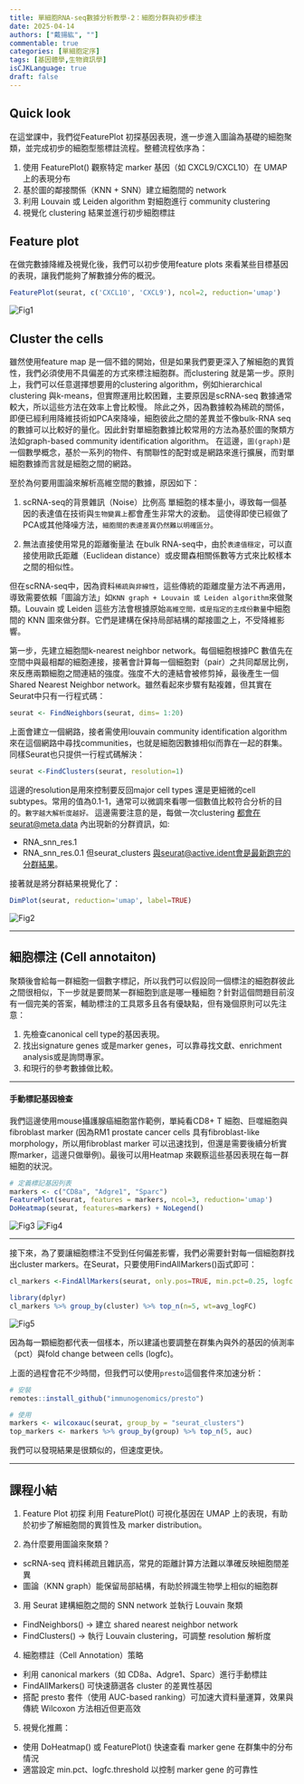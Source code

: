 ```yaml
---
title: 單細胞RNA-seq數據分析教學-2：細胞分群與初步標注
date: 2025-04-14
authors: ["戴揚紘", ""]
commentable: true
categories: [單細胞定序]
tags: [基因體學,生物資訊學]
isCJKLanguage: true
draft: false
---
```

<!--more-->
## Quick look
在這堂課中，我們從FeaturePlot 初探基因表現，進一步進入圖論為基礎的細胞聚類，並完成初步的細胞型態標註流程。整體流程依序為：

1. 使用 FeaturePlot() 觀察特定 marker 基因（如 CXCL9/CXCL10）在 UMAP 上的表現分布
2. 基於圖的鄰接關係（KNN + SNN）建立細胞間的 network
3. 利用 Louvain 或 Leiden algorithm 對細胞進行 community clustering
4. 視覺化 clustering 結果並進行初步細胞標註

## Feature plot
在做完數據降維及視覺化後，我們可以初步使用feature plots 來看某些目標基因的表現，讓我們能夠了解數據分佈的概況。
```r
FeaturePlot(seurat, c('CXCL10', 'CXCL9'), ncol=2, reduction='umap')
```
![Fig1](Fig1.png '圖一 基因表現分布視覺化')
## Cluster the cells
雖然使用feature map 是一個不錯的開始，但是如果我們要更深入了解細胞的異質性，我們必須使用不具偏差的方式來標注細胞群。而clustering 就是第一步。原則上，我們可以任意選擇想要用的clustering algorithm，例如hierarchical clustering 與k-means，但實際運用比較困難，主要原因是scRNA-seq 數據通常較大，所以這些方法在效率上會比較慢。
除此之外，因為數據較為稀疏的關係，即便已經利用降維技術如PCA來降噪，細胞彼此之間的差異並不像bulk-RNA seq的數據可以比較好的量化。因此針對單細胞數據比較常用的方法為基於圖的聚類方法如graph-based community identification algorithm。
在這邊，`圖(graph)`是一個數學概念，基於一系列的物件、有關聯性的配對或是網路來進行擴展，而對單細胞數據而言就是細胞之間的網路。

至於為何要用圖論來解析高維空間的數據，原因如下：
1. scRNA-seq的背景雜訊（Noise）比例高
單細胞的樣本量小，導致每一個基因的表達值在技術與`生物變異上`都會產生非常大的波動。
這使得即使已經做了PCA或其他降噪方法，`細胞間的表達差異仍然難以明確區分`。

2. 無法直接使用常見的距離衡量法
在bulk RNA-seq中，由於`表達值穩定`，可以直接使用歐氏距離（Euclidean distance）或皮爾森相關係數等方式來比較樣本之間的相似性。

但在scRNA-seq中，因為資料`稀疏與非線性`，這些傳統的距離度量方法不再適用，導致需要依賴「圖論方法」如`KNN graph + Louvain 或 Leiden algorithm`來做聚類。Louvain 或 Leiden 這些方法會根據原始`高維空間，或是指定的主成份數量`中細胞間的 KNN 圖來做分群。它們是建構在保持局部結構的鄰接圖之上，不受降維影響。

第一步，先建立細胞間k-nearest neighbor network。每個細胞根據PC 數值先在空間中與最相鄰的細胞連接，接著會計算每一個細胞對（pair）之共同鄰居比例，來反應兩顆細胞之間連結的強度。強度不大的連結會被修剪掉，最後產生一個Shared Nearest Neighbor network。雖然看起來步驟有點複雜，但其實在Seurat中只有一行程式碼：
```r
seurat <- FindNeighbors(seurat, dims= 1:20)
```
上面會建立一個網路，接者需使用louvain community identification algorithm 來在這個網路中尋找communities，也就是細胞因數據相似而靠在一起的群集。同樣Seurat也只提供一行程式碼解決：
```r
seurat <-FindClusters(seurat, resolution=1)
```
這邊的resolution是用來控制要反回major cell types 還是更細微的cell subtypes。常用的值為0.1-1，通常可以微調來看哪一個數值比較符合分析的目的。`數字越大解析度越好。`
這邊需要注意的是，每做一次clustering 都會在seurat@meta.data 內出現新的分群資訊，如:
- RNA_snn_res.1
- RNA_snn_res.0.1
但seurat_clusters 與seurat@active.ident會是最新跑完的分群結果。

接著就是將分群結果視覺化了：
```r
DimPlot(seurat, reduction='umap', label=TRUE)
```
![Fig2](Fig2.png '圖二 分群結果視覺化')

---

## 細胞標注 (Cell annotaiton)
聚類後會給每一群細胞一個數字標記，所以我們可以假設同一個標注的細胞群彼此之間很相似，下一步就是要問某一群細胞到底是哪一種細胞？針對這個問題目前沒有一個完美的答案，輔助標注的工具眾多且各有優缺點，但有幾個原則可以先注意：
1. 先檢查canonical cell type的基因表現。
2. 找出signature genes 或是marker genes，可以靠尋找文獻、enrichment analysis或是詢問專家。
3. 和現行的參考數據做比較。

---
#### 手動標記基因檢查
我們這邊使用mouse攝護腺癌細胞當作範例，單純看CD8+ T 細胞、巨噬細胞與fibroblast marker (因為RM1 prostate cancer cells 具有fibroblast-like morphology，所以用fibroblast marker 可以迅速找到，但還是需要後續分析實際marker，這邊只做舉例)。最後可以用Heatmap 來觀察這些基因表現在每一群細胞的狀況。
```r
# 定義標記基因列表
markers <- c("CD8a", "Adgre1", "Sparc")
FeaturePlot(seurat, features = markers, ncol=3, reduction='umap')
DoHeatmap(seurat, features=markers) + NoLegend()
```
![Fig3](Fig3.png '圖三')
![Fig4](Fig4.png '圖四')

---
接下來，為了要讓細胞標注不受到任何偏差影響，我們必需要針對每一個細胞群找出cluster markers。在Seurat，只要使用FindAllMarkers()函式即可：
```r
cl_markers <-FindAllMarkers(seurat, only.pos=TRUE, min.pct=0.25, logfc.threshold=log(1.2))

library(dplyr)
cl_markers %>% group_by(cluster) %>% top_n(n=5, wt=avg_logFC)
```
![Fig5](Fig5.png '圖五')

因為每一顆細胞都代表一個樣本，所以建議也要調整在群集內與外的基因的偵測率（pct）與fold change between cells (logfc)。

上面的過程會花不少時間，但我們可以使用`presto`這個套件來加速分析：
```r
# 安裝
remotes::install_github("immunogenomics/presto")

# 使用
markers <- wilcoxauc(seurat, group_by = "seurat_clusters")
top_markers <- markers %>% group_by(group) %>% top_n(5, auc)
```
我們可以發現結果是很類似的，但速度更快。

---
## 課程小結
1. Feature Plot 初探
利用 FeaturePlot() 可視化基因在 UMAP 上的表現，有助於初步了解細胞間的異質性及 marker distribution。

2. 為什麼要用圖論來聚類？
- scRNA-seq 資料稀疏且雜訊高，常見的距離計算方法難以準確反映細胞間差異
- 圖論（KNN graph）能保留局部結構，有助於辨識生物學上相似的細胞群

3. 用 Seurat 建構細胞之間的 SNN network 並執行 Louvain 聚類
- FindNeighbors() → 建立 shared nearest neighbor network
- FindClusters() → 執行 Louvain clustering，可調整 resolution 解析度

4. 細胞標註（Cell Annotation）策略
- 利用 canonical markers（如 CD8a、Adgre1、Sparc）進行手動標註
- FindAllMarkers() 可快速篩選各 cluster 的差異性基因
- 搭配 presto 套件（使用 AUC-based ranking）可加速大資料量運算，效果與傳統 Wilcoxon 方法相近但更高效

5. 視覺化推薦：
- 使用 DoHeatmap() 或 FeaturePlot() 快速查看 marker gene 在群集中的分布情況
- 適當設定 min.pct、logfc.threshold 以控制 marker gene 的可靠性





